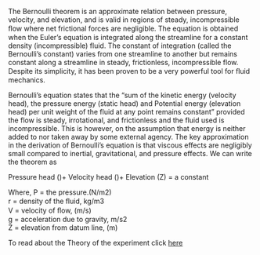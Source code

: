 The Bernoulli theorem is an approximate relation between pressure, velocity, and elevation, and is valid in regions of steady, incompressible ﬂow where net frictional forces are negligible. The equation is obtained when the Euler’s equation is integrated along the streamline for a constant density (incompressible) fluid. The constant of integration (called the Bernoulli’s constant) varies from one streamline to another but remains constant along a streamline in steady, frictionless, incompressible flow. Despite its simplicity, it has been proven to be a very powerful tool for ﬂuid mechanics. <br>

Bernoulli’s equation states that the “sum of the kinetic energy (velocity head), the pressure energy (static head) and Potential energy (elevation head) per unit weight of the fluid at any point remains constant” provided the flow is steady, irrotational, and frictionless and the fluid used is incompressible. This is however, on the assumption that energy is neither added to nor taken away by some external agency. The key approximation in the derivation of Bernoulli’s equation is that viscous effects are negligibly small compared to inertial, gravitational, and pressure effects. We can write the theorem as <br>

Pressure head ()+ Velocity head ()+ Elevation (Z) = a constant <br>

Where, P = the pressure.(N/m2) <br>
r = density of the ﬂuid, kg/m3 <br>
V = velocity of ﬂow, (m/s) <br>
g = acceleration due to gravity, m/s2 <br>
Z = elevation from datum line, (m) <br>

To read about the Theory of the experiment click [here](docs/1.Bernoullis_experiment.pdf)

